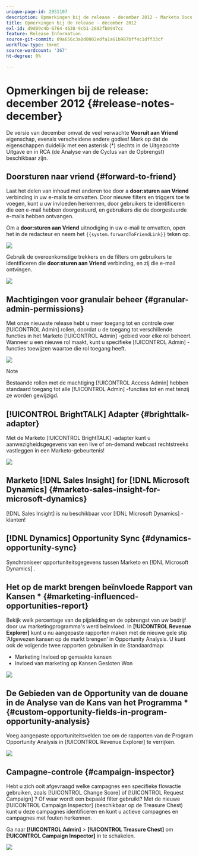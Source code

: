 ```yaml
---
unique-page-id: 2951107
description: Opmerkingen bij de release - december 2012 - Marketo Docs - Productdocumentatie
title: Opmerkingen bij de release - december 2012
exl-id: d9d09c4b-6764-4638-9cb1-2882fb0947cc
feature: Release Information
source-git-commit: 09a656c3a0d0002edfa1a61b987bff4c1dff33cf
workflow-type: tm+mt
source-wordcount: '367'
ht-degree: 0%

---
```


# Opmerkingen bij de release: december 2012 {#release-notes-december}

De versie van december omvat de veel verwachte **Vooruit aan Vriend** eigenschap, evenals verscheidene andere godies! Merk op dat de eigenschappen duidelijk met een asterisk (&#42;) slechts in de Uitgezochte Uitgave en in RCA (de Analyse van de Cyclus van de Opbrengst) beschikbaar zijn.

## Doorsturen naar vriend {#forward-to-friend}

Laat het delen van inhoud met anderen toe door a **door:sturen aan Vriend** verbinding in uw e-mails te omvatten. Door nieuwe filters en triggers toe te voegen, kunt u uw invloeden herkennen, door gebruikers te identificeren die een e-mail hebben doorgestuurd, en gebruikers die de doorgestuurde e-mails hebben ontvangen.

Om a **door:sturen aan Vriend** uitnodiging in uw e-mail te omvatten, open het in de redacteur en neem het `{{system.forwardToFriendLink}}` teken op.

![](assets/image2014-9-23-10-3a50-3a45.png)

Gebruik de overeenkomstige trekkers en de filters om gebruikers te identificeren die **door:sturen aan Vriend** verbinding, en zij die e-mail ontvingen.

![](assets/image2014-9-23-10-3a50-3a56.png)

## Machtigingen voor granulair beheer {#granular-admin-permissions}

Met onze nieuwste release hebt u meer toegang tot en controle over [!UICONTROL Admin] rollen, doordat u de toegang tot verschillende functies in het Marketo [!UICONTROL Admin] -gebied voor elke rol beheert. Wanneer u een nieuwe rol maakt, kunt u specifieke [!UICONTROL Admin] -functies toewijzen waartoe die rol toegang heeft.

![](assets/image2014-9-23-10-3a51-3a18.png)

>[!NOTE]
>
>Bestaande rollen met de machtiging [!UICONTROL Access Admin] hebben standaard toegang tot alle [!UICONTROL Admin] -functies tot en met tenzij ze worden gewijzigd.

## [!UICONTROL BrightTALK] Adapter {#brighttalk-adapter}

Met de Marketo [!UICONTROL BrightTALK] -adapter kunt u aanwezigheidsgegevens van een live of on-demand webcast rechtstreeks vastleggen in een Marketo-gebeurtenis!

![](assets/image2014-9-23-10-3a51-3a31.png)

## Marketo [!DNL Sales Insight] for [!DNL Microsoft Dynamics] {#marketo-sales-insight-for-microsoft-dynamics}

[!DNL Sales Insight] is nu beschikbaar voor [!DNL Microsoft Dynamics] -klanten!

## [!DNL Dynamics] Opportunity Sync {#dynamics-opportunity-sync}

Synchroniseer opportuniteitsgegevens tussen Marketo en [!DNL Microsoft Dynamics] .

## Het op de markt brengen beïnvloede Rapport van Kansen &#42; {#marketing-influenced-opportunities-report}

Bekijk welk percentage van de pijpleiding en de opbrengst van uw bedrijf door uw marketingprogramma&#39;s werd beïnvloed. In **[!UICONTROL Revenue Explorer]** kunt u nu aangepaste rapporten maken met de nieuwe gele stip ‘Afgewezen kansen op de markt brengen’ in Opportunity Analysis. U kunt ook de volgende twee rapporten gebruiken in de Standaardmap:

* Marketing Invloed op gemaakte kansen
* Invloed van marketing op Kansen Gesloten Won

![](assets/image2014-9-23-10-3a52-3a11.png)

## De Gebieden van de Opportunity van de douane in de Analyse van de Kans van het Programma &#42; {#custom-opportunity-fields-in-program-opportunity-analysis}

Voeg aangepaste opportuniteitsvelden toe om de rapporten van de Program Opportunity Analysis in [!UICONTROL Revenue Explorer] te verrijken.

![](assets/image2014-9-23-10-3a52-3a23.png)

## Campagne-controle {#campaign-inspector}

Hebt u zich ooit afgevraagd welke campagnes een specifieke flowactie gebruiken, zoals [!UICONTROL Change Score] of [!UICONTROL Request Campaign] ? Of waar wordt een bepaald filter gebruikt? Met de nieuwe [!UICONTROL Campaign Inspector] (beschikbaar op de Treasure Chest) kunt u deze campagnes identificeren en kunt u actieve campagnes en campagnes met fouten herkennen.

Ga naar **[!UICONTROL Admin]** > **[!UICONTROL Treasure Chest]** om **[!UICONTROL Campaign Inspector]** in te schakelen.

![](assets/image2014-9-23-10-3a52-3a39.png)
